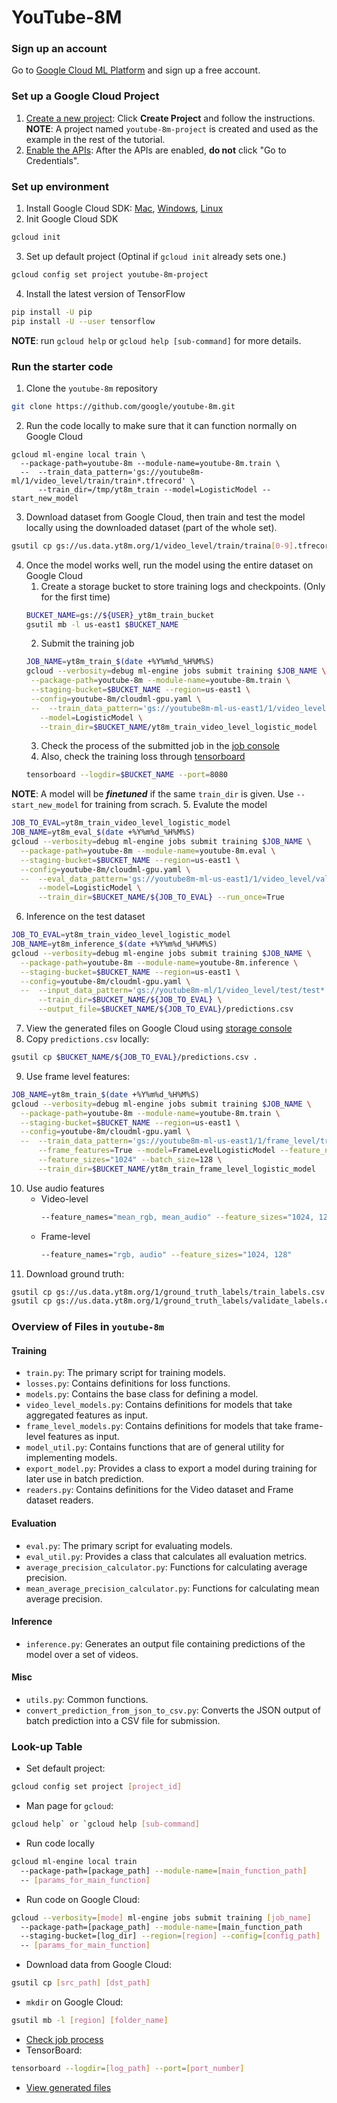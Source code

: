 # YouTube-8M

### Sign up an account
Go to [Google Cloud ML Platform](https://cloud.google.com/ml-engine/) and sign up a free account.

### Set up a Google Cloud Project
1. [Create a new project](https://console.cloud.google.com/project?_ga=1.197152431.1429848579.1482169659): Click **Create Project** and follow the instructions. **NOTE**: A project named `youtube-8m-project` is created and used as the example in the rest of the tutorial.
2. [Enable the APIs](https://console.cloud.google.com/flows/enableapi?apiid=ml.googleapis.com,dataflow,compute_component,logging,storage_component,storage_api,bigquery&_ga=1.205652499.1429848579.1482169659): After the APIs are enabled, **do not** click "Go to Credentials".

### Set up environment
1. Install Google Cloud SDK: [Mac](https://cloud.google.com/sdk/docs/quickstart-mac-os-x#before-you-begin), [Windows](https://cloud.google.com/sdk/docs/quickstart-windows#before-you-begin), [Linux](https://cloud.google.com/sdk/docs/quickstart-linux#before-you-begin)
2. Init Google Cloud SDK
```bash
gcloud init
```
3. Set up default project (Optinal if `gcloud init` already sets one.)
```bash
gcloud config set project youtube-8m-project
```
4. Install the latest version of TensorFlow
```bash
pip install -U pip
pip install -U --user tensorflow
```
**NOTE**: run `gcloud help` or `gcloud help [sub-command]` for more details.

### Run the starter code
1. Clone the `youtube-8m` repository
```bash
git clone https://github.com/google/youtube-8m.git
```
2. Run the code locally to make sure that it can function normally on Google Cloud
```
gcloud ml-engine local train \
  --package-path=youtube-8m --module-name=youtube-8m.train \
  --  --train_data_pattern='gs://youtube8m-ml/1/video_level/train/train*.tfrecord' \
      --train_dir=/tmp/yt8m_train --model=LogisticModel --start_new_model
```
3. Download dataset from Google Cloud, then train and test the model locally using the downloaded dataset (part of the whole set).
```bash
gsutil cp gs://us.data.yt8m.org/1/video_level/train/traina[0-9].tfrecord .
```
4. Once the model works well, run the model using the entire dataset on Google Cloud
    1. Create a storage bucket to store training logs and checkpoints. (Only for the first time)
   ```bash
   BUCKET_NAME=gs://${USER}_yt8m_train_bucket
   gsutil mb -l us-east1 $BUCKET_NAME
   ```
    2. Submit the training job    
   ```bash
   JOB_NAME=yt8m_train_$(date +%Y%m%d_%H%M%S)
   gcloud --verbosity=debug ml-engine jobs submit training $JOB_NAME \
    --package-path=youtube-8m --module-name=youtube-8m.train \
    --staging-bucket=$BUCKET_NAME --region=us-east1 \
    --config=youtube-8m/cloudml-gpu.yaml \
    --  --train_data_pattern='gs://youtube8m-ml-us-east1/1/video_level/train/train*.tfrecord' \
      --model=LogisticModel \
      --train_dir=$BUCKET_NAME/yt8m_train_video_level_logistic_model
   ```      
    3. Check the process of the submitted job in the [job console](https://console.cloud.google.com/ml/jobs)
    4. Also, check the training loss through [tensorboard](http://localhost:8080)
   ```bash
   tensorboard --logdir=$BUCKET_NAME --port=8080
   ```
**NOTE**: A model will be ***finetuned*** if the same `train_dir` is given. Use `--start_new_model` for training from scrach.
5. Evalute the model
```bash
JOB_TO_EVAL=yt8m_train_video_level_logistic_model
JOB_NAME=yt8m_eval_$(date +%Y%m%d_%H%M%S)
gcloud --verbosity=debug ml-engine jobs submit training $JOB_NAME \
  --package-path=youtube-8m --module-name=youtube-8m.eval \
  --staging-bucket=$BUCKET_NAME --region=us-east1 \
  --config=youtube-8m/cloudml-gpu.yaml \
  --  --eval_data_pattern='gs://youtube8m-ml-us-east1/1/video_level/validate/validate*.tfrecord' \
      --model=LogisticModel \
      --train_dir=$BUCKET_NAME/${JOB_TO_EVAL} --run_once=True
```
6. Inference on the test dataset
```bash
JOB_TO_EVAL=yt8m_train_video_level_logistic_model
JOB_NAME=yt8m_inference_$(date +%Y%m%d_%H%M%S)
gcloud --verbosity=debug ml-engine jobs submit training $JOB_NAME \
  --package-path=youtube-8m --module-name=youtube-8m.inference \
  --staging-bucket=$BUCKET_NAME --region=us-east1 \
  --config=youtube-8m/cloudml-gpu.yaml \
  --  --input_data_pattern='gs://youtube8m-ml/1/video_level/test/test*.tfrecord' \
      --train_dir=$BUCKET_NAME/${JOB_TO_EVAL} \
      --output_file=$BUCKET_NAME/${JOB_TO_EVAL}/predictions.csv
```
7. View the generated files on Google Cloud using [storage console](https://console.cloud.google.com/storage/browser)
8. Copy `predictions.csv` locally:
```bash
gsutil cp $BUCKET_NAME/${JOB_TO_EVAL}/predictions.csv .
```
9. Use frame level features:
```bash
JOB_NAME=yt8m_train_$(date +%Y%m%d_%H%M%S)
gcloud --verbosity=debug ml-engine jobs submit training $JOB_NAME \
  --package-path=youtube-8m --module-name=youtube-8m.train \
  --staging-bucket=$BUCKET_NAME --region=us-east1 \
  --config=youtube-8m/cloudml-gpu.yaml \
  --  --train_data_pattern='gs://youtube8m-ml-us-east1/1/frame_level/train/train*.tfrecord' \
      --frame_features=True --model=FrameLevelLogisticModel --feature_names="rgb" \
      --feature_sizes="1024" --batch_size=128 \
      --train_dir=$BUCKET_NAME/yt8m_train_frame_level_logistic_model
```
10. Use audio features
    * Video-level
      ```bash
      --feature_names="mean_rgb, mean_audio" --feature_sizes="1024, 128"
      ```
    * Frame-level
      ```bash
      --feature_names="rgb, audio" --feature_sizes="1024, 128"
      ```
11. Download ground truth:
```bash
gsutil cp gs://us.data.yt8m.org/1/ground_truth_labels/train_labels.csv /destination/folder/
gsutil cp gs://us.data.yt8m.org/1/ground_truth_labels/validate_labels.csv /destination/folder/
```

### Overview of Files in `youtube-8m`
#### Training
*   `train.py`: The primary script for training models.
*   `losses.py`: Contains definitions for loss functions.
*   `models.py`: Contains the base class for defining a model.
*   `video_level_models.py`: Contains definitions for models that take aggregated features as input.
*   `frame_level_models.py`: Contains definitions for models that take frame-level features as input.
*   `model_util.py`: Contains functions that are of general utility for implementing models.
*   `export_model.py`: Provides a class to export a model during training for later use in batch prediction.
*   `readers.py`: Contains definitions for the Video dataset and Frame dataset readers.
#### Evaluation
*   `eval.py`: The primary script for evaluating models.
*   `eval_util.py`: Provides a class that calculates all evaluation metrics.
*   `average_precision_calculator.py`: Functions for calculating average precision.
*   `mean_average_precision_calculator.py`: Functions for calculating mean average precision.
#### Inference
*   `inference.py`: Generates an output file containing predictions of the model over a set of videos.

#### Misc
*   `utils.py`: Common functions.
*   `convert_prediction_from_json_to_csv.py`: Converts the JSON output of batch prediction into a CSV file for submission.

### Look-up Table
* Set default project:
```bash
gcloud config set project [project_id]
```
* Man page for `gcloud`:
```bash
gcloud help` or `gcloud help [sub-command]
```
* Run code locally
```bash
gcloud ml-engine local train
  --package-path=[package_path] --module-name=[main_function_path]
  -- [params_for_main_function]
```
* Run code on Google Cloud:
```bash
gcloud --verbosity=[mode] ml-engine jobs submit training [job_name]
  --package-path=[package_path] --module-name=[main_function_path
  --staging-bucket=[log_dir] --region=[region] --config=[config_path]
  -- [params_for_main_function]
```
* Download data from Google Cloud:
```bash
gsutil cp [src_path] [dst_path]
```
* `mkdir` on Google Cloud:
```bash
gsutil mb -l [region] [folder_name]
```
* [Check job process](https://console.cloud.google.com/ml/jobs)
* TensorBoard:
```bash
tensorboard --logdir=[log_path] --port=[port_number]
```
* [View generated files](https://console.cloud.google.com/storage/browser)
